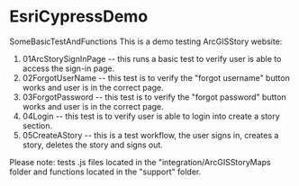 # EsriCypressDemo
SomeBasicTestAndFunctions
This is a demo testing ArcGISStory website:
1. 01ArcStorySignInPage -- this runs a basic test to verify user is able to access the sign-in page. 
2. 02ForgotUserName -- this test is to verify the "forgot username" button works and user is in the correct page. 
3. 03ForgotPassword -- this test is to verify the "forgot password" button works and user is in the correct page. 
4. 04Login -- this test is to verify user is able to login into create a story section. 
5. 05CreateAStory -- this is a test workflow, the user signs in, creates a story, deletes the story and signs out. 

Please note: tests .js files located in the "integration/ArcGISStoryMaps folder and functions located in the "support" folder. 
